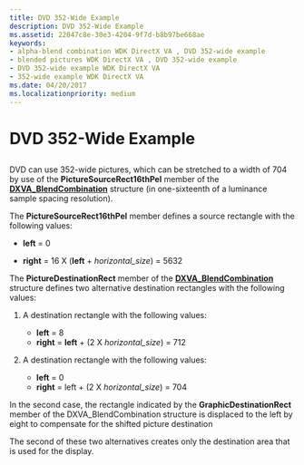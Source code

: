 ```yaml
---
title: DVD 352-Wide Example
description: DVD 352-Wide Example
ms.assetid: 22047c8e-30e3-4204-9f7d-b8b97be668ae
keywords:
- alpha-blend combination WDK DirectX VA , DVD 352-wide example
- blended pictures WDK DirectX VA , DVD 352-wide example
- DVD 352-wide example WDK DirectX VA
- 352-wide example WDK DirectX VA
ms.date: 04/20/2017
ms.localizationpriority: medium
---
```


# DVD 352-Wide Example


## <span id="ddk_dvd_352_wide_example_gg"></span><span id="DDK_DVD_352_WIDE_EXAMPLE_GG"></span>


DVD can use 352-wide pictures, which can be stretched to a width of 704 by use of the **PictureSourceRect16thPel** member of the [**DXVA\_BlendCombination**](https://docs.microsoft.com/windows-hardware/drivers/ddi/content/dxva/ns-dxva-_dxva_blendcombination) structure (in one-sixteenth of a luminance sample spacing resolution).

The **PictureSourceRect16thPel** member defines a source rectangle with the following values:

-   **left** = 0

-   **right** = 16 X (**left** + *horizontal\_size*) = 5632

The **PictureDestinationRect** member of the [**DXVA\_BlendCombination**](https://docs.microsoft.com/windows-hardware/drivers/ddi/content/dxva/ns-dxva-_dxva_blendcombination) structure defines two alternative destination rectangles with the following values:

1.  A destination rectangle with the following values:
    -   **left** = 8
    -   **right** = **left** + (2 X *horizontal\_size*) = 712

2.  A destination rectangle with the following values:
    -   **left** = 0
    -   **right** = left + (2 X *horizontal\_size*) = 704

In the second case, the rectangle indicated by the **GraphicDestinationRect** member of the DXVA\_BlendCombination structure is displaced to the left by eight to compensate for the shifted picture destination

The second of these two alternatives creates only the destination area that is used for the display.

 

 






